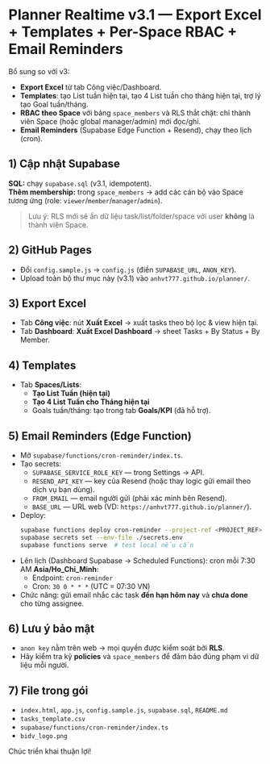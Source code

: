# Planner Realtime v3.1 — Export Excel + Templates + Per-Space RBAC + Email Reminders

Bổ sung so với v3:
- **Export Excel** từ tab Công việc/Dashboard.
- **Templates**: tạo List tuần hiện tại, tạo 4 List tuần cho tháng hiện tại, trợ lý tạo Goal tuần/tháng.
- **RBAC theo Space** với bảng `space_members` và RLS thắt chặt: chỉ thành viên Space (hoặc global manager/admin) mới đọc/ghi.
- **Email Reminders** (Supabase Edge Function + Resend), chạy theo lịch (cron).

## 1) Cập nhật Supabase
**SQL:** chạy `supabase.sql` (v3.1, idempotent).  
**Thêm membership:** trong `space_members` → add các cán bộ vào Space tương ứng (role: `viewer`/`member`/`manager`/`admin`).  
> Lưu ý: RLS mới sẽ ẩn dữ liệu task/list/folder/space với user **không** là thành viên Space.

## 2) GitHub Pages
- Đổi `config.sample.js` → `config.js` (điền `SUPABASE_URL`, `ANON_KEY`).  
- Upload toàn bộ thư mục này (v3.1) vào `anhvt777.github.io/planner/`.

## 3) Export Excel
- Tab **Công việc**: nút **Xuất Excel** → xuất tasks theo bộ lọc & view hiện tại.  
- Tab **Dashboard**: **Xuất Excel Dashboard** → sheet Tasks + By Status + By Member.

## 4) Templates
- Tab **Spaces/Lists**:
  - **Tạo List Tuần (hiện tại)**
  - **Tạo 4 List Tuần cho Tháng hiện tại**
  - Goals tuần/tháng: tạo trong tab **Goals/KPI** (đã hỗ trợ).

## 5) Email Reminders (Edge Function)
- Mở `supabase/functions/cron-reminder/index.ts`.  
- Tạo secrets:
  - `SUPABASE_SERVICE_ROLE_KEY` — trong Settings → API.
  - `RESEND_API_KEY` — key của Resend (hoặc thay logic gửi email theo dịch vụ bạn dùng).
  - `FROM_EMAIL` — email người gửi (phải xác minh bên Resend).
  - `BASE_URL` — URL web (VD: `https://anhvt777.github.io/planner/`).
- Deploy:
  ```bash
  supabase functions deploy cron-reminder --project-ref <PROJECT_REF>
  supabase secrets set --env-file ./secrets.env
  supabase functions serve  # test local nếu cần
  ```
- Lên lịch (Dashboard Supabase → Scheduled Functions): cron mỗi 7:30 AM **Asia/Ho_Chi_Minh**:
  - Endpoint: `cron-reminder`
  - Cron: `30 0 * * *` (UTC = 07:30 VN)
- Chức năng: gửi email nhắc các task **đến hạn hôm nay** và **chưa done** cho từng assignee.

## 6) Lưu ý bảo mật
- `anon key` nằm trên web → mọi quyền được kiểm soát bởi **RLS**.
- Hãy kiểm tra kỹ **policies** và `space_members` để đảm bảo đúng phạm vi dữ liệu mỗi người.

## 7) File trong gói
- `index.html`, `app.js`, `config.sample.js`, `supabase.sql`, `README.md`
- `tasks_template.csv`
- `supabase/functions/cron-reminder/index.ts`
- `bidv_logo.png`

Chúc triển khai thuận lợi!
